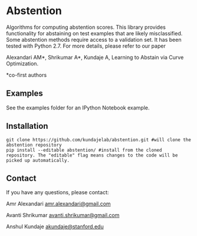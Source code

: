 # Abstention

Algorithms for computing abstention scores. This library provides functionality for abstaining on test examples that are likely misclassified. Some abstention methods require access to a validation set. It has been tested with Python 2.7. For more details, please refer to our paper

Alexandari AM*, Shrikumar A*, Kundaje A, Learning to Abstain via Curve Optimization.

*co-first authors

## Examples

See the examples folder for an IPython Notebook example.

## Installation

```
git clone https://github.com/kundajelab/abstention.git #will clone the abstention repository
pip install --editable abstention/ #install from the cloned repository. The "editable" flag means changes to the code will be picked up automatically.
```

## Contact

If you have any questions, please contact:

Amr Alexandari amr.alexandari@gmail.com

Avanti Shrikumar avanti.shrikumar@gmail.com

Anshul Kundaje akundaje@stanford.edu
